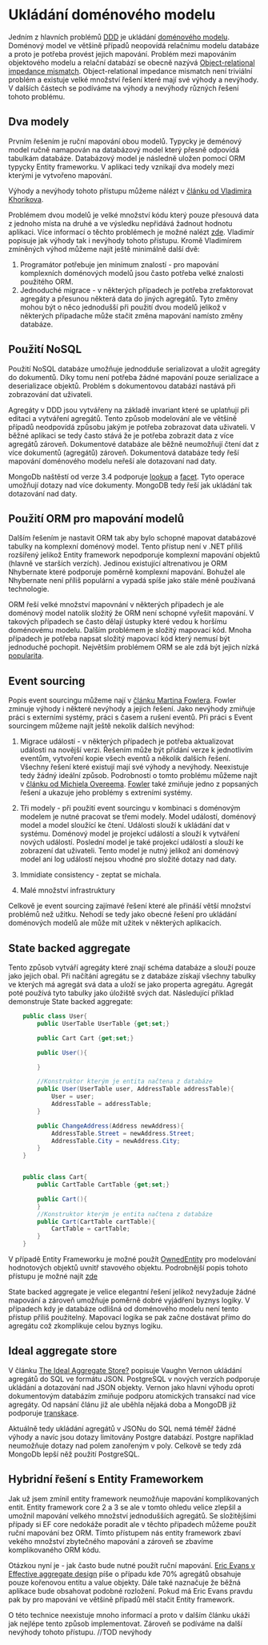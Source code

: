 # Ukládání doménového modelu

Jedním z hlavních problémů [DDD](https://en.wikipedia.org/wiki/Domain-driven_design) je ukládání [doménového modelu](https://martinfowler.com/eaaCatalog/domainModel.html). Doménový model ve většině případů neopovídá relačnímu modelu databáze a proto je potřeba provést jejich mapování. Problém mezi mapováním objektového modelu a relační databází se obecně nazývá [Object-relational impedance mismatch](https://en.wikipedia.org/wiki/Object-relational_impedance_mismatch). Object-relational impedance mismatch není triviální problém a existuje velké množství řešení které mají své výhody a nevýhody. V dalších částech se podíváme na 
výhody a nevýhody různých řešení tohoto problému.

## Dva modely

Prvním řešením je ruční mapování obou modelů. Typycky je deménový model ručně namapován na databázový model který přesně odpovídá tabulkám databáze. Databázový model je následně uložen pomocí ORM typycky Entity frameworku. V aplikaci tedy vznikají dva modely mezi kterými je vytvořeno mapování.

Výhody a nevýhody tohoto přístupu můžeme nálézt v [článku od Vladimira Khorikova](https://enterprisecraftsmanship.com/posts/having-the-domain-model-separate-from-the-persistence-model/).

Problémem dvou modelů je velké množství kódu který pouze přesouvá data z jednoho místa na druhé a ve výsledku nepřidává žadnout hodnotu aplikaci. Více informací o těchto problémech je možné nalézt [zde](https://enterprisecraftsmanship.com/posts/having-the-domain-model-separate-from-the-persistence-model/). Vladimír popisuje jak výhody tak i nevýhody tohoto přístupu. Kromě Vladimírem zmíněných výhod můžeme najít ještě minimálně další dvě:

1. Programátor potřebuje jen minimum znalostí - pro mapování komplexních doménových modelů jsou často potřeba velké znalosti použitého ORM.
2. Jednoduché migrace - v některých případech je potřeba zrefaktorovat agregáty a přesunou některá data do jiných agregátů. Tyto změny mohou být o něco jednodušší při použití dvou modelů jelikož v některých případache může stačit změna mapování namísto změny databáze.

## Použití NoSQL

Použití NoSQL databáze umožňuje jednodduše serializovat a uložit agregáty do dokumentů. Díky tomu  není potřeba žádné mapování pouze serializace a deserializace objektů. Problém s dokumentovou databází nastává při zobrazování dat uživateli.

Agregáty v DDD jsou vytvářeny na základě invariant které se uplatňují při editaci a vytváření agregátů. Tento způsob modelování ale ve většině případů neodpovídá způsobu jakým je potřeba zobrazovat data uživateli. V běžné aplikaci se tedy často stává že je potřeba zobrazit data z více agregátů zároveň. Dokumentové databáze ale běžně neumožňují čtení dat z více dokumentů (agregátů) zároveň. Dokumentová databáze tedy řeší mapování doménového modelu neřeší ale dotazovaní nad daty.

MongoDb naštěstí od verze 3.4 podporuje [lookup](https://docs.mongodb.com/manual/reference/operator/aggregation/lookup/) a [facet](https://docs.mongodb.com/manual/reference/operator/aggregation/facet/). Tyto operace umožňují dotazy nad více dokumenty. MongoDB tedy řeší jak ukládání tak dotazování nad daty.

## Použití ORM pro mapování modelů

Dalším řešením je nastavit ORM tak aby bylo schopné mapovat databázové tabulky na komplexní doménový model. Tento přístup není v .NET příliš rozšířený jelikož Entity framework nepodporuje komplexní mapování objektů (hlavně ve starších verzích). Jedinou existující altrenativou je ORM Nhybernate které podporuje poměrně komplexní mapování. Bohužel ale Nhybernate není příliš populární a vypadá spíše jako stále méně používaná technologie.

ORM řeší velké množství  mapovnání v některých případech je ale doménový model natolik složitý že ORM není schopné vyřešit mapování. V takových případech se často dělají ústupky které vedou k horšímu doménovému modelu. Dalším problémem je složitý mapovací kód. Mnoha případech je potřeba napsat složitý mapovací kód který nemusí být jednoduché pochopit. Největším problémem ORM se ale zdá být jejich nízká [popularita](https://martinfowler.com/bliki/OrmHate.html).

## Event sourcing

Popis event sourcingu můžeme nají v [článku Martina Fowlera](https://martinfowler.com/eaaDev/EventSourcing.html). Fowler zminuje výhody i některé nevýhody a jejich řešení. Jako nevýhody zmiňuje práci s externími systémy, práci s časem a rušení eventů. Při práci s Event sourcingem můžeme najít ještě nekolik dalších nevýhod:

1. Migrace událostí - v některých případech je potřeba aktualizovat události na novější verzi. Řešením může být přidání verze k jednotlivím eventům, vytvoření kopie všech eventů a několik dalších řešení. Všechny řešení které existují mají své výhody a nevýhody. Neexistuje tedy žádný ideální způsob. Podrobnosti o tomto problému můžeme najít v [článku od Michiela Overeema](https://www.researchgate.net/publication/315637858_The_dark_side_of_event_sourcing_Managing_data_conversion). [Fowler](https://martinfowler.com/eaaDev/EventSourcing.html) také zmiňuje jedno z popsaných řešení a ukazuje jeho problémy s extreními systémy.

2. Tři modely - při použití event sourcingu v kombinaci s doménovým modelem je nutné pracovat se třemi modely. Model událostí, doménový model a model sloužící ke čtení. Události slouží k ukládání dat v systému. Doménový model je projekcí událostí a slouží k vytváření nových událostí. Poslední model je také projekcí událostí a slouží ke zobrazení dat uživateli. Tento model je nutný jelikož ani doménový model ani log událostí nejsou vhodné pro složité dotazy nad daty.

3. Immidiate consistency - zeptat se michala.

4. Malé množství infrastruktury

Celkově je event sourcing zajímavé řešení které ale přináší větší množství problémů než užitku. Nehodí se tedy jako obecné řešení pro ukládání doménových modelů ale může mít užitek v některých aplikacích.

## State backed aggregate

Tento způsob vytváří agregáty které znají schéma databáze a slouží pouze jako jejich obal. Při načítání agregátu se z databáze získají všechny tabulky ve kterých má agregát svá data a uloží se jako properta agregátu. Agregát poté používá tyto tabulky jako úložiště svých dat. Následující příklad demonstruje State backed aggregate:

```csharp
    public class User{
        public UserTable UserTable {get;set;}

        public Cart Cart {get;set;}

        public User(){

        }

        //Konstruktor kterým je entita načtena z databáze
        public User(UserTable user, AddressTable addressTable){
            User = user;
            AddressTable = addressTable;
        }

        public ChangeAddress(Address newAddress){
            AddressTable.Street = newAddress.Street;
            AddressTable.City = newAddress.City;
        }
    }


    public class Cart{
        public CartTable CartTable {get;set;}

        public Cart(){
        }
        //Konstruktor kterým je entita načtena z databáze
        public Cart(CartTable cartTable){
            CartTable = cartTable;
        }
    }

```

V případě Entity Frameworku je možné použít [OwnedEntity](https://docs.microsoft.com/cs-cz/ef/core/modeling/owned-entities) pro modelování hodnotových objektů uvnitř stavového objektu. Podrobnější popis tohoto přístupu je možné najít [zde](https://kalele.io/modeling-aggregates-with-ddd-and-entity-framework/)

State backed aggregate je velice elegantní řešení jelikož nevyžaduje žádné mapování a zároveň umožňuje poměrně dobré vyjádření byznys logiky. V případech kdy je databáze odlišná od doménového modelu není tento přístup příliš použitelný. Mapovací logika se pak začne dostávat přímo do agregátu což zkomplikuje celou byznys logiku.

## Ideal aggregate store

V článku [The Ideal Aggregate Store?](https://kalele.io/the-ideal-domain-driven-design-aggregate-store/) popisuje Vaughn Vernon ukládání agregátů do SQL ve formátu JSON. PostgreSQL v nových verzích podporuje ukládání a dotazování nad JSON objekty. Vernon jako hlavní výhodu oproti dokumentovým databázím zmiňuje podporu atomických transakcí nad více agregáty. Od napsání článu již ale uběhla nějaká doba a MongoDB již podporuje [transkace](https://docs.mongodb.com/manual/core/transactions/).

Aktuálně tedy ukládání agregátů v JSONu do SQL nemá téměř žádné výhody a navíc jsou dotazy limitovány Postgre databází. Postgre například neumožňuje dotazy nad polem zanořeným v poly. Celkově se tedy zdá MongoDb lepší něž použití PostgreSQL.

## Hybridní řešení s Entity Frameworkem

Jak už jsem zmínil entity framework neumožňuje mapování komplikovaných entit. Entity framework core 2 a 3 se ale v tomto ohledu velice zlepšil a umožnil mapování velkého množství jednodušších agregátů.
Se složitějšími případy si EF core nedokáže poradit ale v těchto případech můžeme použít ruční mapování bez ORM. Tímto přístupem nás entity framework zbaví vekého množství zbytečného mapování a zároveň se zbavíme komplikovaného ORM kódu.

Otázkou nyní je - jak často bude nutné použít ruční mapování. [Eric Evans v Effective aggregate design](https://dddcommunity.org/library/vernon_2011/) píše o případu kde 70% agregátů
obsahuje pouze kořenovou entitu a value objekty. Dále také naznačuje že běžná aplikace bude obsahovat podobné rozložení. Pokud má Eric Evans pravdu pak by pro mapování ve
většině případů měl stačit Entity framework.

O této technice neexistuje mnoho informací a proto v dalším článku ukáži jak nejlépe tento způsob implementovat. Zároveň se podíváme na další nevýhody tohoto přístupu. //TOD nevýhody